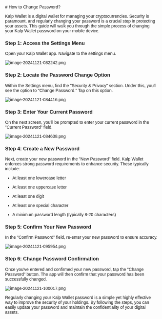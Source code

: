 <style>  body { font-family: "Source Sans 3", sans-serif!important; }</style>
<link href="https://fonts.googleapis.com/css2?family=Source+Sans+3:ital,wght@0,200..900;1,200..900&display=swap" rel="stylesheet">    
<link rel="stylesheet" href="https://fonts.googleapis.com/icon?family=Material+Icons">
# How to Change Password?

Kalp Wallet is a digital wallet for managing your cryptocurrencies. Security is paramount, and regularly changing your password is a crucial step in protecting your assets. This guide will walk you through the simple process of changing your Kalp Wallet password on your mobile device.

### **Step 1: Access the Settings Menu**

Open your Kalp Wallet app. Navigate to the settings menu.

![image-20241121-082242.png](https://doc-images-kalp-studio.s3.ap-south-1.amazonaws.com/Kalp+Wallet+Mobile/5.+How+to+change+password/CP+1.png)

### **Step 2: Locate the Password Change Option**

Within the Settings menu, find the "Security & Privacy" section. Under this, you'll see the option to "Change Password." Tap on this option.

![image-20241121-084416.png](https://doc-images-kalp-studio.s3.ap-south-1.amazonaws.com/Kalp+Wallet+Mobile/5.+How+to+change+password/CP+2.png)

### **Step 3: Enter Your Current Password**

On the next screen, you'll be prompted to enter your current password in the "Current Password" field.

![image-20241121-084638.png](https://doc-images-kalp-studio.s3.ap-south-1.amazonaws.com/Kalp+Wallet+Mobile/5.+How+to+change+password/CP+3.png)

### **Step 4: Create a New Password**

Next, create your new password in the "New Password" field. Kalp Wallet enforces strong password requirements to enhance security. These typically include:

-   At least one lowercase letter
    
-   At least one uppercase letter
    
-   At least one digit
    
-   At least one special character
    
-   A minimum password length (typically 8-20 characters)
    

### **Step 5: Confirm Your New Password**

In the "Confirm Password" field, re-enter your new password to ensure accuracy.

![image-20241121-095954.png](https://doc-images-kalp-studio.s3.ap-south-1.amazonaws.com/Kalp+Wallet+Mobile/5.+How+to+change+password/CP+4.png)

### **Step 6: Change Password Confirmation**

Once you've entered and confirmed your new password, tap the "Change Password" button. The app will then confirm that your password has been successfully changed.

![image-20241121-100017.png](https://doc-images-kalp-studio.s3.ap-south-1.amazonaws.com/Kalp+Wallet+Mobile/5.+How+to+change+password/CP+5.png)

Regularly changing your Kalp Wallet password is a simple yet highly effective way to improve the security of your holdings. By following the steps, you can easily update your password and maintain the confidentiality of your digital assets.